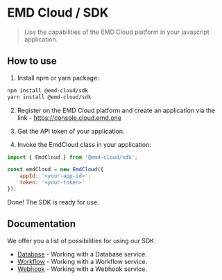 # EMD Cloud / SDK

> Use the capabilities of the EMD Cloud platform in your javascript application.

## How to use

1. Install npm or yarn package:

```sh
npm install @emd-cloud/sdk
yarn install @emd-cloud/sdk
```

2. Register on the EMD Cloud platform and create an application via the link - https://console.cloud.emd.one

3. Get the API token of your application.

4. Invoke the EmdCloud class in your application:

```javascript
import { EmdCloud } from '@emd-cloud/sdk';

const emdCloud = new EmdCloud({
    appId: '<your-app-id>',
    token: '<your-token>'
});
```

Done! The SDK is ready for use.

## Documentation

We offer you a list of possibilities for using our SDK.

- [Database](#) - Working with a Database service.
- [Workflow](#) - Working with a Workflow service.
- [Webhook](#) - Working with a Webhook service.
